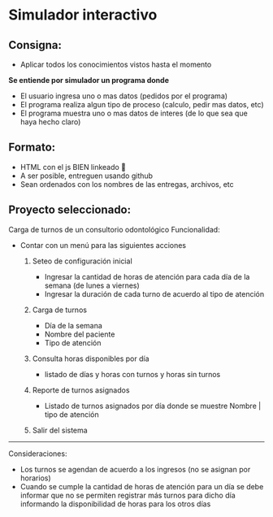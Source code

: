 # Simulador interactivo

## Consigna:

- Aplicar todos los conocimientos vistos hasta el momento

**Se entiende por simulador un programa donde**

- El usuario ingresa uno o mas datos (pedidos por el programa)
- El programa realiza algun tipo de proceso (calculo, pedir mas datos, etc)
- El programa muestra uno o mas datos de interes (de lo que sea que haya hecho claro)

## Formato:

- HTML con el js BIEN linkeado 👀
- A ser posible, entreguen usando github
- Sean ordenados con los nombres de las entregas, archivos, etc

## Proyecto seleccionado:

Carga de turnos de un consultorio odontológico
Funcionalidad:

- Contar con un menú para las siguientes acciones

  1. Seteo de configuración inicial

     - Ingresar la cantidad de horas de atención para cada día de la semana (de lunes a viernes)
     - Ingresar la duración de cada turno de acuerdo al tipo de atención

  2. Carga de turnos
     - Día de la semana
     - Nombre del paciente
     - Tipo de atención
  3. Consulta horas disponibles por día
     - listado de días y horas con turnos y horas sin turnos
  4. Reporte de turnos asignados
     - Listado de turnos asignados por día donde se muestre Nombre | tipo de atención
  5. Salir del sistema

---

Consideraciones:

- Los turnos se agendan de acuerdo a los ingresos (no se asignan por horarios)
- Cuando se cumple la cantidad de horas de atención para un día se debe informar que no se permiten registrar más turnos para dicho día informando la disponibilidad de horas para los otros días
